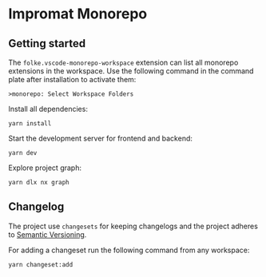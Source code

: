 # Impromat Monorepo

## Getting started

The `folke.vscode-monorepo-workspace` extension can list all monorepo extensions in the workspace. Use the following command in the command plate after installation to activate them:

```
>monorepo: Select Workspace Folders
```

Install all dependencies:

```
yarn install
```

Start the development server for frontend and backend:

```
yarn dev
```

Explore project graph:

```
yarn dlx nx graph
```

## Changelog

The project use `changesets` for keeping changelogs and the project adheres to [Semantic Versioning](https://semver.org/spec/v2.0.0.html).

For adding a changeset run the following command from any workspace:

```
yarn changeset:add
```
